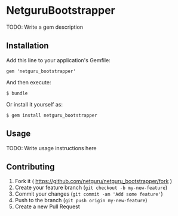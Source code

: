 # NetguruBootstrapper

TODO: Write a gem description

## Installation

Add this line to your application's Gemfile:

    gem 'netguru_bootstrapper'

And then execute:

    $ bundle

Or install it yourself as:

    $ gem install netguru_bootstrapper

## Usage

TODO: Write usage instructions here

## Contributing

1. Fork it ( https://github.com/netguru/netguru_bootstrapper/fork )
2. Create your feature branch (`git checkout -b my-new-feature`)
3. Commit your changes (`git commit -am 'Add some feature'`)
4. Push to the branch (`git push origin my-new-feature`)
5. Create a new Pull Request
